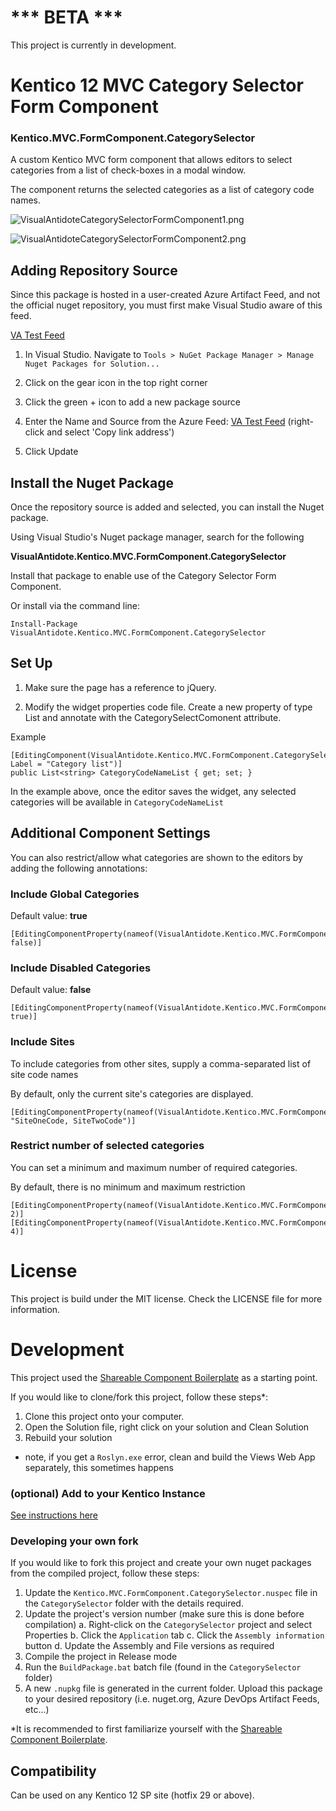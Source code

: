 

# *** BETA ***
This project is currently in development.

  
# Kentico 12 MVC Category Selector Form Component


  

### Kentico.MVC.FormComponent.CategorySelector

  

A custom Kentico MVC form component that allows editors to select categories from a list of check-boxes in a modal window.

  

The component returns the selected categories as a list of category code names.

![VisualAntidoteCategorySelectorFormComponent1.png](https://github.com/visual-antidote/Kentico.MVC.FormComponent.CategorySelector/blob/master/SampleImages/VisualAntidoteCategorySelectorFormComponent1.png?raw=true)

![VisualAntidoteCategorySelectorFormComponent2.png](https://github.com/visual-antidote/Kentico.MVC.FormComponent.CategorySelector/blob/master/SampleImages/VisualAntidoteCategorySelectorFormComponent2.png?raw=true)
  

## Adding Repository Source

  

Since this package is hosted in a user-created Azure Artifact Feed, and not the official nuget repository, you must first make Visual Studio aware of this feed.

  

[VA Test Feed](https://pkgs.dev.azure.com/vasandbox/0675b2f1-7fa9-4bd4-9472-5e8ff3b5f45e/_packaging/VATestFeed/nuget/v3/index.json)

  

1. In Visual Studio. Navigate to `Tools > NuGet Package Manager > Manage Nuget Packages for Solution...`
2. Click on the gear icon in the top right corner

3. Click the green + icon to add a new package source

4. Enter the Name and Source from the Azure Feed: [VA Test Feed](https://pkgs.dev.azure.com/vasandbox/0675b2f1-7fa9-4bd4-9472-5e8ff3b5f45e/_packaging/VATestFeed/nuget/v3/index.json) (right-click and select 'Copy link address')

6. Click Update

## Install the Nuget Package

  

Once the repository source is added and selected, you can install the Nuget package.

Using Visual Studio's Nuget package manager, search for the following

**VisualAntidote.Kentico.MVC.FormComponent.CategorySelector**

Install that package to enable use of the Category Selector Form Component.

Or install via the command line:

    Install-Package VisualAntidote.Kentico.MVC.FormComponent.CategorySelector

  

## Set Up

  

1. Make sure the page has a reference to jQuery.

2. Modify the widget properties code file. Create a new property of type List<String> and annotate with the CategorySelectComonent attribute.

Example

    [EditingComponent(VisualAntidote.Kentico.MVC.FormComponent.CategorySelector.Models.FormComponents.CategorySelectComponent.IDENTIFIER, Label = "Category list")]
    public List<string> CategoryCodeNameList { get; set; }

In the example above, once the editor saves the widget, any selected categories will be available in `CategoryCodeNameList` 

## Additional Component Settings

You can also restrict/allow what categories are shown to the editors by adding the following annotations:

  

### Include Global Categories

Default value: **true**

  

    [EditingComponentProperty(nameof(VisualAntidote.Kentico.MVC.FormComponent.CategorySelector.Models.FormComponents.CategorySelectProperties.IncludeGlobalCategories), false)]

  

### Include Disabled Categories

Default value: **false**

  

    [EditingComponentProperty(nameof(VisualAntidote.Kentico.MVC.FormComponent.CategorySelector.Models.FormComponents.CategorySelectProperties.IncludeDisabledCategories), true)]

  

### Include Sites

To include categories from other sites, supply a comma-separated list of site code names

  

By default, only the current site's categories are displayed.

  

    [EditingComponentProperty(nameof(VisualAntidote.Kentico.MVC.FormComponent.CategorySelector.Models.FormComponents.CategorySelectProperties.IncludeSites), "SiteOneCode, SiteTwoCode")]


### Restrict number of selected categories

You can set a minimum and maximum number of required categories. 

  

By default, there is no minimum and maximum restriction

  

    [EditingComponentProperty(nameof(VisualAntidote.Kentico.MVC.FormComponent.CategorySelector.Models.FormComponents.CategorySelectProperties.MinimumSelectedCategoryNumber), 2)]
    [EditingComponentProperty(nameof(VisualAntidote.Kentico.MVC.FormComponent.CategorySelector.Models.FormComponents.CategorySelectProperties.MaximumSelectedCategoryNumber), 4)]

# License

This project is build under the MIT license. Check the LICENSE file for more information.

# Development
This project used the [Shareable Component Boilerplate](https://github.com/KenticoDevTrev/ShareableComponentBoilerplate) as a starting point.

If you would like to clone/fork this project, follow these steps*:

1. Clone this project onto your computer.
2.  Open the Solution file, right click on your solution and Clean Solution
3.  Rebuild your solution

-   note, if you get a `Roslyn.exe` error, clean and build the Views Web App separately, this sometimes happens

### (optional) Add to your Kentico Instance
[See instructions here](https://github.com/KenticoDevTrev/ShareableComponentBoilerplate#optional-add-to-your-kentico-instance)

### Developing your own fork
If you would like to fork this project and create your own nuget packages from the compiled project, follow these steps:
1. Update the `Kentico.MVC.FormComponent.CategorySelector.nuspec` file in the `CategorySelector` folder with the details required.
2. Update the project's version number (make sure this is done before compilation)
	a. Right-click on the `CategorySelector` project and select Properties 
	b. Click the `Application` tab
	c. Click the `Assembly information` button
	d. Update the Assembly and File versions as required
3. Compile the project in Release mode
4. Run the `BuildPackage.bat` batch file (found in the `CategorySelector` folder)
5. A new `.nupkg` file is generated in the current folder. Upload this package to your desired repository (i.e. nuget.org, Azure DevOps Artifact Feeds, etc...)

*It is recommended to first familiarize yourself with the [Shareable Component Boilerplate](https://github.com/KenticoDevTrev/ShareableComponentBoilerplate).

## Compatibility

Can be used on any Kentico 12 SP site (hotfix 29 or above).